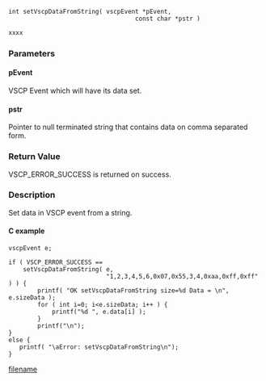 

```clike
int setVscpDataFromString( vscpEvent *pEvent, 
                                   const char *pstr )
```

```python
xxxx
```

### Parameters

#### pEvent
VSCP Event which will have its data set.

#### pstr
Pointer to null terminated string that contains data on comma separated form.

### Return Value
VSCP_ERROR_SUCCESS is returned on success. 

### Description
Set data in VSCP event from a string. 

#### C example

```clike
vscpEvent e;
 
if ( VSCP_ERROR_SUCCESS == 
    setVscpDataFromString( e,
                           "1,2,3,4,5,6,0x07,0x55,3,4,0xaa,0xff,0xff" ) ) {
        printf( "OK setVscpDataFromString size=%d Data = \n", e.sizeData );
        for ( int i=0; i<e.sizeData; i++ ) {
            printf("%d ", e.data[i] );
        }
        printf("\n");
}
else {
   printf( "\aError: setVscpDataFromString\n");
}
```



[filename](./bottom_copyright.md ':include')